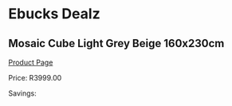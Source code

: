 
# Ebucks Dealz
## Mosaic Cube Light Grey Beige 160x230cm
[Product Page](https://www.ebucks.com/web/shop/productSelected.do?prodId=1210588196&catId=1209942441)

Price: R3999.00

Savings: 


	